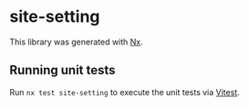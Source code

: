 # site-setting

This library was generated with [Nx](https://nx.dev).

## Running unit tests

Run `nx test site-setting` to execute the unit tests via [Vitest](https://vitest.dev/).
